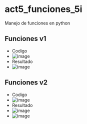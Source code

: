 # act5_funciones_5i
Manejo de funciones en python
## Funciones v1
- Codigo
- ![image](https://github.com/user-attachments/assets/5216c2dc-484f-41bc-b708-c9d464aa3522)
- Resultado
- ![image](https://github.com/user-attachments/assets/4b10bcd7-722b-494f-accc-1e3a5d11761a)
## Funciones v2
- Codigo
- ![image](https://github.com/user-attachments/assets/5190811a-99f5-4be3-b7a5-6ac4457baad8)
- Resultado
- ![image](https://github.com/user-attachments/assets/1272e129-c551-4f69-a7a4-028a0804ed68)
- ![image](https://github.com/user-attachments/assets/8a15d571-48f4-4578-b25a-2e1f7d88805f)


